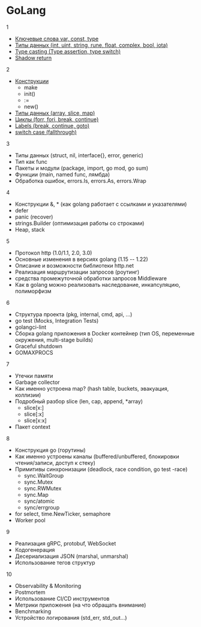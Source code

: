 # GoLang

1
- [Ключевые слова var, const, type](https://github.com/ValikoDorodnov/www_helper/blob/master/grades/golang/knowledge/g1.md#1)
- [Типы данных (int, uint, string, rune, float, complex, bool, iota)](https://github.com/ValikoDorodnov/www_helper/blob/master/grades/golang/knowledge/g1.md#2)
- [Type casting (Type assertion, type switch)](https://github.com/ValikoDorodnov/www_helper/blob/master/grades/golang/knowledge/g1.md#3)
- [Shadow return](https://github.com/ValikoDorodnov/www_helper/blob/master/grades/golang/knowledge/g1.md#4)

2
- [Конструкции](https://github.com/ValikoDorodnov/www_helper/blob/master/grades/golang/knowledge/g2.md#1)
  - make
  - init()
  - :=
  - new()
- [Типы данных (array, slice, map)](https://github.com/ValikoDorodnov/www_helper/blob/master/grades/golang/knowledge/g2.md#2)
- [Циклы (forr, fori, break, continue)](https://github.com/ValikoDorodnov/www_helper/blob/master/grades/golang/knowledge/g2.md#3)
- [Labels (break, continue, goto)](https://github.com/ValikoDorodnov/www_helper/blob/master/grades/golang/knowledge/g2.md#3)
- [switch case (fallthrough)](https://github.com/ValikoDorodnov/www_helper/blob/master/grades/golang/knowledge/g2.md#4)

3
- Типы данных (struct, nil, interface{}, error, generic)
- Тип как func
- Пакеты и модули (package, import, go mod, go sum)
- Функции (main, named func, лямбда)
- Обработка ошибок, errors.Is, errors.As, errors.Wrap

4
- Конструкции &, * (как golang работает с ссылками и указателями)
- defer
- panic (recover)
- strings.Builder (оптимизация работы со строками)
- Heap, stack

5
- Протокол http (1.0/1.1, 2.0, 3.0)
- Основные изменения в версиях golang (1.15 -- 1.22)
- Описание и возможности библиотеки http.net
- Реализация маршрутизации запросов (роутинг)
- средства промежуточной обработки запросов Middleware
- Как в golang можно реализовать наследование, инкапсуляцию, полиморфизм

6
- Структура проекта (pkg, internal, cmd, api, ...)
- go test (Mocks, Integration Tests)
- golangci-lint
- Сборка golang приложения в Docker контейнер (тип OS, переменные окружения, multi-stage builds)
- Graceful shutdown
- GOMAXPROCS

7
- Утечки памяти
- Garbage collector
- Как именно устроена map? (hash table, buckets, эвакуация, коллизии)
- Подробный разбор slice (len, cap, append, *array)
  - slice[x:]
  - slice[:x]
  - slice[x:x]
- Пакет context

8
- Конструкция go (горутины)
- Как именно устроены каналы (buffered/unbuffered, блокировки чтения/записи, доступ к стеку)
- Примитивы синхронизации (deadlock, race condition, go test -race)
  - sync.WaitGroup
  - sync.Mutex
  - sync.RWMutex
  - sync.Map
  - sync/atomic
  - sync/errgroup
- for select, time.NewTicker, semaphore
- Worker pool

9
- Реализация gRPC, protobuf, WebSocket
- Кодогенерация
- Десериализация JSON (marshal, unmarshal)
- Использование тегов структур

10
- Observability & Monitoring
- Postmortem
- Использование CI/CD инструментов
- Метрики приложения (на что обращать внимание)
- Benchmarking
- Устройство логирования (std_err, std_out...)